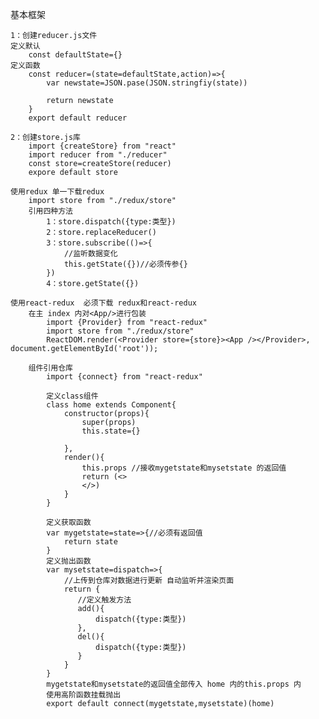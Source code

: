 基本框架

    1：创建reducer.js文件
    定义默认
        const defaultState={}
    定义函数
        const reducer=(state=defaultState,action)=>{
            var newstate=JSON.pase(JSON.stringfiy(state))
            
            return newstate
        }
        export default reducer
    
    2：创建store.js库
        import {createStore} from "react"
        import reducer from "./reducer"
        const store=createStore(reducer)
        expore default store
    
    使用redux 单一下载redux
        import store from "./redux/store"
        引用四种方法
            1：store.dispatch({type:类型})
            2：store.replaceReducer()
            3：store.subscribe(()=>{
                //监听数据变化
                this.getState({})//必须传参{}
            })
            4：store.getState({})
    
    使用react-redux  必须下载 redux和react-redux
        在主 index 内对<App/>进行包装
            import {Provider} from "react-redux"
            import store from "./redux/store"
            ReactDOM.render(<Provider store={store}><App /></Provider>, document.getElementById('root'));
        
        组件引用仓库
            import {connect} from "react-redux"
            
            定义class组件
            class home extends Component{
                constructor(props){
                    super(props)
                    this.state={}
                    
                },
                render(){
                    this.props //接收mygetstate和mysetstate 的返回值
                    return (<>
                    </>)
                }
            }
            
            定义获取函数
            var mygetstate=state=>{//必须有返回值
                return state
            }
            定义抛出函数
            var mysetstate=dispatch=>{
                //上传到仓库对数据进行更新 自动监听并渲染页面
                return {
                   //定义触发方法
                   add(){
                       dispatch({type:类型})
                   },
                   del(){
                       dispatch({type:类型})
                   }
                }
            }
            mygetstate和mysetstate的返回值全部传入 home 内的this.props 内
            使用高阶函数挂载抛出
            export default connect(mygetstate,mysetstate)(home)